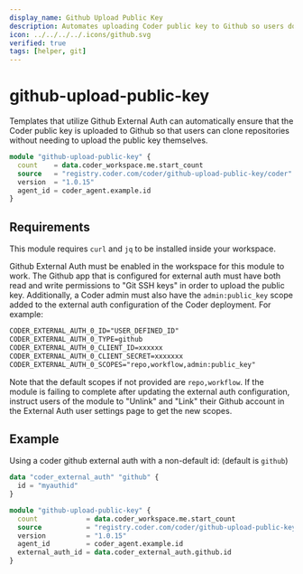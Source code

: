 ```yaml
---
display_name: Github Upload Public Key
description: Automates uploading Coder public key to Github so users don't have to.
icon: ../../../../.icons/github.svg
verified: true
tags: [helper, git]
---
```


# github-upload-public-key

Templates that utilize Github External Auth can automatically ensure that the Coder public key is uploaded to Github so that users can clone repositories without needing to upload the public key themselves.

```tf
module "github-upload-public-key" {
  count    = data.coder_workspace.me.start_count
  source   = "registry.coder.com/coder/github-upload-public-key/coder"
  version  = "1.0.15"
  agent_id = coder_agent.example.id
}
```

## Requirements

This module requires `curl` and `jq` to be installed inside your workspace.

Github External Auth must be enabled in the workspace for this module to work. The Github app that is configured for external auth must have both read and write permissions to "Git SSH keys" in order to upload the public key. Additionally, a Coder admin must also have the `admin:public_key` scope added to the external auth configuration of the Coder deployment. For example:

```txt
CODER_EXTERNAL_AUTH_0_ID="USER_DEFINED_ID"
CODER_EXTERNAL_AUTH_0_TYPE=github
CODER_EXTERNAL_AUTH_0_CLIENT_ID=xxxxxx
CODER_EXTERNAL_AUTH_0_CLIENT_SECRET=xxxxxxx
CODER_EXTERNAL_AUTH_0_SCOPES="repo,workflow,admin:public_key"
```

Note that the default scopes if not provided are `repo,workflow`. If the module is failing to complete after updating the external auth configuration, instruct users of the module to "Unlink" and "Link" their Github account in the External Auth user settings page to get the new scopes.

## Example

Using a coder github external auth with a non-default id: (default is `github`)

```tf
data "coder_external_auth" "github" {
  id = "myauthid"
}

module "github-upload-public-key" {
  count            = data.coder_workspace.me.start_count
  source           = "registry.coder.com/coder/github-upload-public-key/coder"
  version          = "1.0.15"
  agent_id         = coder_agent.example.id
  external_auth_id = data.coder_external_auth.github.id
}
```
